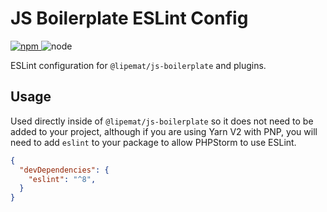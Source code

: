 # JS Boilerplate ESLint Config

<p>
<a href="https://www.npmjs.com/package/@lipemat/eslint-config">
<img alt="npm" src="https://img.shields.io/npm/v/@lipemat/eslint-config.svg">
</a>
    <img alt="node" src="https://img.shields.io/node/v/@lipemat/eslint-config.svg">
</p>

ESLint configuration for `@lipemat/js-boilerplate` and plugins.

## Usage

Used directly inside of `@lipemat/js-boilerplate` so it does not need to be added to your project,
although if you are using Yarn V2 with PNP, you will need to add `eslint` to your package to
allow PHPStorm to use ESLint.

```json
{
  "devDependencies": {
    "eslint": "^8",
  }
}

```
